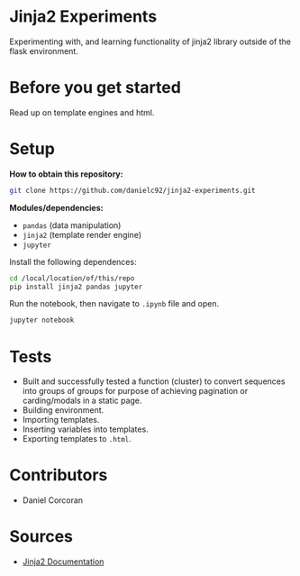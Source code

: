 # Jinja2 Experiments
Experimenting with, and learning functionality of jinja2 library outside of the flask environment.

# Before you get started
Read up on template engines and html.

# Setup
**How to obtain this repository:**
```sh
git clone https://github.com/danielc92/jinja2-experiments.git
```
**Modules/dependencies:**
- `pandas` (data manipulation)
- `jinja2` (template render engine)
- `jupyter`

Install the following dependences:
```sh
cd /local/location/of/this/repo
pip install jinja2 pandas jupyter
```

Run the notebook, then navigate to `.ipynb` file and open.
```sh
jupyter notebook
```


# Tests
- Built and successfully tested a function (cluster) to convert sequences into groups of groups for purpose of achieving pagination or carding/modals in a static page.
- Building environment.
- Importing templates.
- Inserting variables into templates.
- Exporting templates to `.html`.

# Contributors
- Daniel Corcoran

# Sources
- [Jinja2 Documentation](http://jinja.pocoo.org/docs/2.10/)